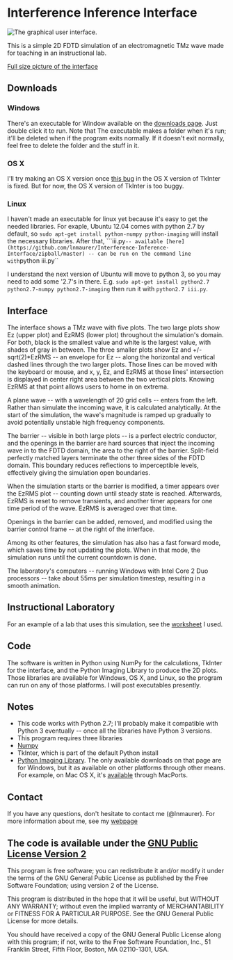 # Interference Inference Interface
![The graphical user interface.](https://mywebspace.wisc.edu/lnmaurer/web/iii/double_slit.png)

This is a simple 2D FDTD simulation of an electromagnetic TMz wave made for teaching in an instructional lab.

[Full size picture of the interface](https://mywebspace.wisc.edu/lnmaurer/web/iii/double_slit.png)

## Downloads

### Windows
There's an executable for Window available on the [downloads page](https://github.com/lnmaurer/Interference-Inference-Interface/downloads). Just double click it to run. Note that The executable makes a folder when it's run; it'll be deleted when if the program exits normally. If it doesn't exit normally, feel free to delete the folder and the stuff in it.

### OS X
I'll try making an OS X version once [this bug](http://bugs.python.org/issue15574) in the OS X version of TkInter is fixed. But for now, the OS X version of TkInter is too buggy.

### Linux
I haven't made an executable for linux yet because it's easy to get the needed libraries. For exaple, Ubuntu 12.04 comes with python 2.7 by default, so ``sudo apt-get install python-numpy python-imaging`` will install the necessary libraries. After that, ```iii.py`` -- available [here](https://github.com/lnmaurer/Interference-Inference-Interface/zipball/master) -- can be run on the command line with ``python iii.py``

I understand the next version of Ubuntu will move to python 3, so you may need to add some '2.7's in there. E.g. ``sudo apt-get install python2.7 python2.7-numpy python2.7-imaging`` then run it with ``python2.7 iii.py``.

## Interface

The interface shows a TMz wave with five plots. The two large plots show Ez (upper plot) and EzRMS (lower plot) throughout the simulation's domain. For both, black is the smallest value and white is the largest value, with shades of gray in between. The three smaller plots show Ez and +/-sqrt(2)*EzRMS -- an envelope for Ez -- along the horizontal and vertical dashed lines through the two larger plots. Those lines can be moved with the keyboard or mouse, and x, y, Ez, and EzRMS at those lines' intersection is displayed in center right area between the two vertical plots. Knowing EzRMS at that point allows users to home in on extrema.

A plane wave -- with a wavelength of 20 grid cells -- enters from the left. Rather than simulate the incoming wave, it is calculated analytically. At the start of the simulation, the wave's magnitude is ramped up gradually to avoid potentially unstable high frequency components.

The barrier -- visible in both large plots -- is a perfect electric conductor, and the openings in the barrier are hard sources that inject the incoming wave in to the FDTD domain, the area to the right of the barrier. Split-field perfectly matched layers terminate the other three sides of the FDTD domain. This boundary reduces reflections to imperceptible levels, effectively giving the simulation open boundaries.

When the simulation starts or the barrier is modified, a timer appears over the EzRMS plot -- counting down until steady state is reached. Afterwards, EzRMS is reset to remove transients, and another timer appears for one time period of the wave. EzRMS is averaged over that time.

Openings in the barrier can be added, removed, and modified using the barrier control frame -- at the right of the interface.

Among its other features, the simulation has also has a fast forward mode, which saves time by not updating the plots. When in that mode, the simulation runs until the current countdown is done.

The laboratory's computers -- running Windows with Intel Core 2 Duo processors -- take about 55ms per simulation timestep, resulting in a smooth animation.

## Instructional Laboratory

For an example of a lab that uses this simulation, see the [worksheet](https://github.com/lnmaurer/Interference-Diffraction-Worksheet) I used.

## Code

The software is written in Python using NumPy for the calculations, TkInter for the interface, and the Python Imaging Library to produce the 2D plots. Those libraries are available for Windows, OS X, and Linux, so the program can run on any of those platforms. I will post executables presently.

## Notes
-  This code works with Python 2.7; I'll probably make it compatible with Python 3 eventually -- once all the libraries have Python 3 versions.
-  This program requires three libraries
  -  [Numpy](http://numpy.scipy.org/)
  -  TkInter, which is part of the default Python install
  -  [Python Imaging Library](http://www.pythonware.com/products/pil/). The only available downloads on that page are for Windows, but it as available on other platforms through other means. For example, on Mac OS X, it's [available](https://trac.macports.org/browser/trunk/dports/python/py-pil/Portfile) through MacPorts.

## Contact

If you have any questions, don't hesitate to contact me (@lnmaurer). For more information about me, see my [webpage](https://mywebspace.wisc.edu/lnmaurer/web/)

## The code is available under the [GNU Public License Version 2](http://www.gnu.org/licenses/gpl-2.0.html)

  This program is free software; you can redistribute it and/or
  modify it under the terms of the GNU General Public License
  as published by the Free Software Foundation; using version 2
  of the License.

  This program is distributed in the hope that it will be useful,
  but WITHOUT ANY WARRANTY; without even the implied warranty of
  MERCHANTABILITY or FITNESS FOR A PARTICULAR PURPOSE.  See the
  GNU General Public License for more details.

  You should have received a copy of the GNU General Public License
  along with this program; if not, write to the Free Software
  Foundation, Inc., 51 Franklin Street, Fifth Floor, Boston, MA  02110-1301, USA.